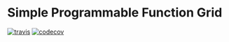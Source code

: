 # Simple Programmable Function Grid

[![travis](https://travis-ci.org/ccortezia/spfg.svg?branch=roots)](https://travis-ci.org/ccortezia/spfg)
[![codecov](https://codecov.io/gh/ccortezia/spfg/branch/master/graph/badge.svg)](https://codecov.io/gh/ccortezia/spfg)
